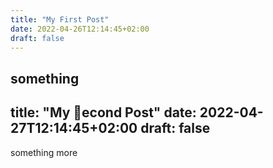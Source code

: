 ```yaml
---
title: "My First Post"
date: 2022-04-26T12:14:45+02:00
draft: false
---
```

something
---
title: "My econd Post"
date: 2022-04-27T12:14:45+02:00
draft: false
---
something more

